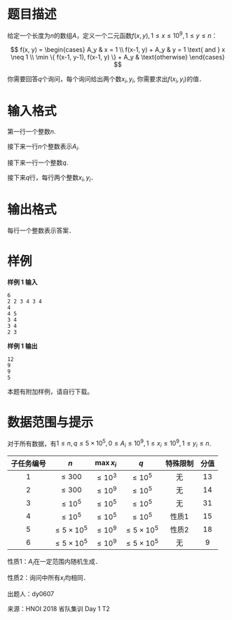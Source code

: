 
# 题目描述

给定一个长度为$n$的数组$A$，定义一个二元函数$f(x, y), 1 \leq x \leq 10^9, 1 \leq y \leq n$：

$$ f(x, y) = \begin{cases} A_y & x = 1 \\ f(x-1, y) + A_y & y = 1 \text{ and } x \neq 1 \\ \min \{ f(x-1, y-1), f(x-1, y) \} + A_y & \text{otherwise} \end{cases} $$

你需要回答$q$个询问，每个询问给出两个数$x_i, y_i$, 你需要求出$f(x_i, y_i)$的值．

# 输入格式

第一行一个整数$n$.

接下来一行$n$个整数表示$A_i$.

接下来一行一个整数$q$.

接下来$q$行，每行两个整数$x_i, y_i$．

# 输出格式

每行一个整数表示答案．

# 样例

**样例 1 输入**
```
6
2 2 3 4 3 4
4
4 5
3 4
3 4
2 3
```

**样例 1 输出**
```
12
9
9
5
```

本题有附加样例，请自行下载。

# 数据范围与提示

对于所有数据，有$1 \leq n, q \leq 5 \times 10^5, 0 \leq A_i \leq 10^9, 1 \leq x_i \leq 10^9, 1 \leq y_i \leq n$.

| 子任务编号 |         $n$          | $\max x_i$  |         $q$          | 特殊限制 | 分值 |
| :--------: | :------------------: | :---------: | :------------------: | :------: | :--: |
|     1      |      $\leq 300$      | $\leq 10^3$ |     $\leq 10^5$      |    无    |  13  |
|     2      |      $\leq 300$      | $\leq 10^9$ |     $\leq 10^5$      |    无    |  14  |
|     3      |     $\leq 10^5$      | $\leq 10^5$ |     $\leq 10^5$      |    无    |  31  |
|     4      |     $\leq 10^5$      | $\leq 10^5$ |     $\leq 10^5$      | 性质$1$  |  15  |
|     5      | $\leq 5 \times 10^5$ | $\leq 10^9$ | $\leq 5 \times 10^5$ | 性质$2$  |  18  |
|     6      | $\leq 5 \times 10^5$ | $\leq 10^9$ | $\leq 5 \times 10^5$ |    无    |  9   |

性质$1$：$A_i$在一定范围内随机生成．

性质$2$：询问中所有$x_i$均相同．

出题人：dy0607

来源：HNOI 2018 省队集训 Day 1 T2

